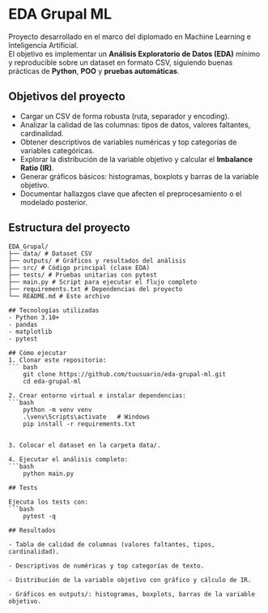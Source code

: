# EDA Grupal ML

Proyecto desarrollado en el marco del diplomado en Machine Learning e Inteligencia Artificial.  
El objetivo es implementar un **Análisis Exploratorio de Datos (EDA)** mínimo y reproducible sobre un dataset en formato CSV, siguiendo buenas prácticas de **Python**, **POO** y **pruebas automáticas**.

## Objetivos del proyecto
- Cargar un CSV de forma robusta (ruta, separador y encoding).
- Analizar la calidad de las columnas: tipos de datos, valores faltantes, cardinalidad.
- Obtener descriptivos de variables numéricas y top categorías de variables categóricas.
- Explorar la distribución de la variable objetivo y calcular el **Imbalance Ratio (IR)**.
- Generar gráficos básicos: histogramas, boxplots y barras de la variable objetivo.
- Documentar hallazgos clave que afecten el preprocesamiento o el modelado posterior.

## Estructura del proyecto
```text
EDA_Grupal/
├── data/ # Dataset CSV
├── outputs/ # Gráficos y resultados del análisis
├── src/ # Código principal (clase EDA)
├── tests/ # Pruebas unitarias con pytest
├── main.py # Script para ejecutar el flujo completo
├── requirements.txt # Dependencias del proyecto
└── README.md # Este archivo

## Tecnologías utilizadas
- Python 3.10+  
- pandas  
- matplotlib  
- pytest  

## Cómo ejecutar
1. Clonar este repositorio:
``` bash
    git clone https://github.com/tuusuario/eda-grupal-ml.git
    cd eda-grupal-ml
   
2. Crear entorno virtual e instalar dependencias:
```bash
    python -m venv venv
    .\venv\Scripts\activate   # Windows
    pip install -r requirements.txt


3. Colocar el dataset en la carpeta data/.

4. Ejecutar el análisis completo:
```bash
    python main.py

## Tests

Ejecuta los tests con:
```bash
    pytest -q

## Resultados

- Tabla de calidad de columnas (valores faltantes, tipos, cardinalidad).

- Descriptivos de numéricas y top categorías de texto.

- Distribución de la variable objetivo con gráfico y cálculo de IR.

- Gráficos en outputs/: histogramas, boxplots, barras de la variable objetivo.